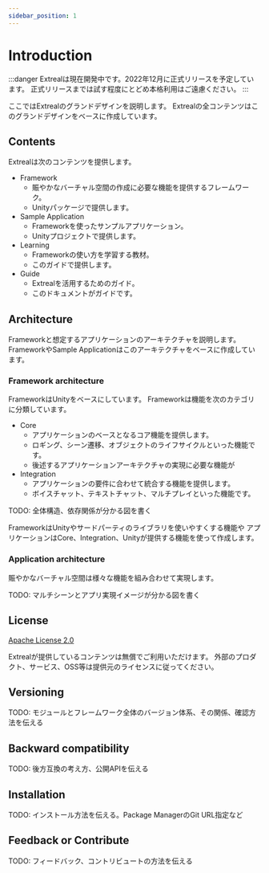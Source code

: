```yaml
---
sidebar_position: 1
---
```


# Introduction

:::danger
Extrealは現在開発中です。2022年12月に正式リリースを予定しています。
正式リリースまでは試す程度にとどめ本格利用はご遠慮ください。
:::

ここではExtrealのグランドデザインを説明します。
Extrealの全コンテンツはこのグランドデザインをベースに作成しています。

## Contents

Extrealは次のコンテンツを提供します。

- Framework
  - 賑やかなバーチャル空間の作成に必要な機能を提供するフレームワーク。
  - Unityパッケージで提供します。
- Sample Application
  - Frameworkを使ったサンプルアプリケーション。
  - Unityプロジェクトで提供します。
- Learning
  - Frameworkの使い方を学習する教材。
  - このガイドで提供します。
- Guide
  - Extrealを活用するためのガイド。
  - このドキュメントがガイドです。

## Architecture

Frameworkと想定するアプリケーションのアーキテクチャを説明します。
FrameworkやSample Applicationはこのアーキテクチャをベースに作成しています。

### Framework architecture

FrameworkはUnityをベースにしています。
Frameworkは機能を次のカテゴリに分類しています。

- Core
  - アプリケーションのベースとなるコア機能を提供します。
  - ロギング、シーン遷移、オブジェクトのライフサイクルといった機能です。
  - 後述するアプリケーションアーキテクチャの実現に必要な機能が
- Integration
  - アプリケーションの要件に合わせて統合する機能を提供します。
  - ボイスチャット、テキストチャット、マルチプレイといった機能です。

TODO: 全体構造、依存関係が分かる図を書く

FrameworkはUnityやサードパーティのライブラリを使いやすくする機能や
アプリケーションはCore、Integration、Unityが提供する機能を使って作成します。

### Application architecture

賑やかなバーチャル空間は様々な機能を組み合わせて実現します。

TODO: マルチシーンとアプリ実現イメージが分かる図を書く

## License

[Apache License 2.0](https://www.apache.org/licenses/LICENSE-2.0)

Extrealが提供しているコンテンツは無償でご利用いただけます。
外部のプロダクト、サービス、OSS等は提供元のライセンスに従ってください。

## Versioning



TODO: モジュールとフレームワーク全体のバージョン体系、その関係、確認方法を伝える

## Backward compatibility

TODO: 後方互換の考え方、公開APIを伝える

## Installation

TODO: インストール方法を伝える。Package ManagerのGit URL指定など

## Feedback or Contribute

TODO: フィードバック、コントリビュートの方法を伝える

